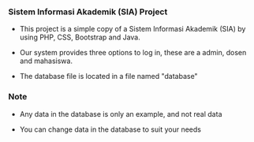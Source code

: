 ### Sistem Informasi Akademik (SIA) Project

- This project is a simple copy of a Sistem Informasi Akademik (SIA) by using PHP, CSS, Bootstrap and Java.

- Our system provides three options to log in, these are a admin, dosen and mahasiswa.

- The database file is located in a file named "database"

### Note

- Any data in the database is only an example, and not real data

- You can change data in the database to suit your needs
